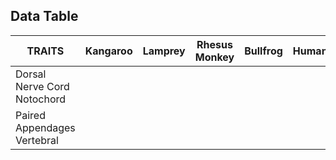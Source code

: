 ## Data Table
| TRAITS                      | Kangaroo | Lamprey | Rhesus Monkey | Bullfrog | Human | Snapping Turtle | Tuna |     |
| --------------------------- | -------- | ------- | ------------- | -------- | ----- | --------------- | ---- | --- |
| Dorsal Nerve Cord Notochord |          |         |               |          |       |                 |      |     |
| Paired Appendages Vertebral                             |          |         |               |          |       |                 |      |     |
